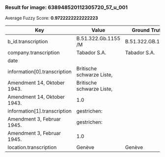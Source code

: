 ### Result for image: 638948520112305720_57_u_001
Average Fuzzy Score: **0.9722222222222223**
<small>

| Key | Value | Ground Truth | Score |
| --- | --- | --- | --- |
| b_id.transcription | B.51.322.Gb.1155 /M | B.51.322.GB.1155. | 0.8333333333333335 |
| company.transcription | Tabador S.A. | Tabador S.A. | 1.0 |
| date |  |  | 1.0 |
| information[0].transcription | Britische schwarze Liste,
Amendment 14, Oktober 1943. | Britische schwarze Liste,
Amendment 14, Oktober 1943. | 1.0 |
| information[1].transcription | gestrichen:
Amendment 3, Februar 1945. | gestrichen:
Amendment 3, Februar 1945. | 1.0 |
| location.transcription | Genève | Genève | 1.0 |

</small>
